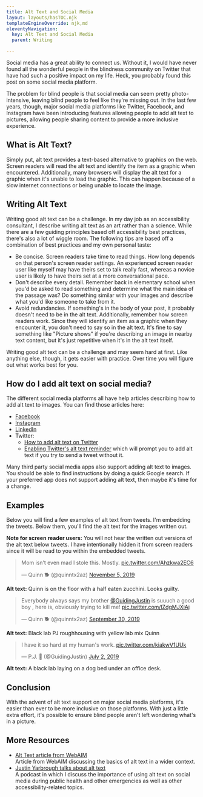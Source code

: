 ```yaml
---
title: Alt Text and Social Media
layout: layouts/hasTOC.njk
templateEngineOverride: njk,md
eleventyNavigation:
  key: Alt Text and Social Media
  parent: Writing

---
```

Social media has a great ability to connect us. Without it, I would have never found all the wonderful people in the blindness community on Twitter that have had such a positive impact on my life. Heck, you probably found this post on some social media platform.

The problem for blind people is that social media can seem pretty photo-intensive, leaving blind people to feel like they're missing out. In the last few years, though, major social media platforms like Twitter, Facebook, and Instagram have been introducing features allowing people to add alt text to pictures, allowing people sharing content to provide a more inclusive experience.

## What is Alt Text?

Simply put, alt text provides a text-based alternative to graphics on the web. Screen readers will read the alt text and identify the item as a graphic when encountered. Additionally, many browsers will display the alt text for a graphic when it's unable to load the graphic. This can happen because of a slow internet connections or being unable to locate the image.

## Writing Alt Text

Writing good alt text can be a challenge. In my day job as an accessibility consultant, I describe writing alt text as an art rather than a science. While there are a few guiding principles based off accessibility best practices, there's also a lot of wiggle room. The following tips are based off a combination of best practices and my own personal taste:

- Be concise. Screen readers take time to read things. How long depends on that person's screen reader settings. An experienced screen reader user like myself may have theirs set to talk really fast, whereas a novice user is likely to have theirs set at a more conversational pace.
- Don't describe every detail. Remember back in elementary school when you'd be asked to read something and determine what the main idea of the passage was? Do something similar with your images and describe what you'd like someone to take from it.
- Avoid redundancies. If something's in the body of your post, it probably doesn't need to be in the alt text. Additionally, remember how screen readers work. Since they will identify an item as a graphic when they encounter it, you don't need to say so in the alt text. It's fine to say something like "Picture shows" if you're describing an image in nearby text content, but it's just repetitive when it's in the alt text itself.

Writing good alt text can be a challenge and may seem hard at first. Like anything else, though, it gets easier with practice. Over time you will figure out what works best for you.

## How do I add alt text on social media?

The different social media platforms all have help articles describing how to add alt text to images. You can find those articles here:

- [Facebook](https://www.facebook.com/help/214124458607871)
- [Instagram](https://help.instagram.com/503708446705527)
- [LinkedIn](https://www.linkedin.com/help/linkedin/answer/109799/adding-alternative-text-to-images-for-accessibility?lang=en)
- Twitter:
    - [How to add alt text on Twitter](https://help.twitter.com/en/using-twitter/picture-descriptions)
    - [Enabling Twitter's alt text reminder](https://help.twitter.com/en/using-twitter/set-image-description-reminder) which will prompt you to add alt text if you try to send a tweet without it.

Many third party social media apps also support adding alt text to images. You should be able to find instructions by doing a quick Google search. If your preferred app does not support adding alt text, then maybe it's time for a change.

## Examples

Below you will find a few examples of alt text from tweets. I'm embedding the tweets. Below them, you'll find the alt text for the images written out.

**Note for screen reader users:** You will not hear the written out versions of the alt text below tweets. I have intentionally hidden it from screen readers since it will be read to you within the embedded tweets.

<div class="ebox-border-left">
<blockquote class="twitter-tweet" data-lang="en"><p lang="en" dir="ltr">Mom isn’t even mad I stole this. Mostly. <a href="https://t.co/Ahzkwa2EC6">pic.twitter.com/Ahzkwa2EC6</a></p>&mdash; Quinn 🐕 (@quinntx2az) <a href="https://twitter.com/quinntx2az/status/1191864360135643137?ref_src=twsrc%5Etfw">November 5, 2019</a></blockquote> <script async src="https://platform.twitter.com/widgets.js" charset="utf-8"></script> 
<p aria-hidden="true"><strong>Alt text:</strong> Quinn is on the floor with a half eaten zucchini. Looks guilty.</p>
</div>
<div class="ebox-border-left">
<blockquote class="twitter-tweet" data-lang="en"><p lang="en" dir="ltr">Everybody always says my brother <a href="https://twitter.com/GuidingJustin?ref_src=twsrc%5Etfw">@GuidingJustin</a> is suuuch a good boy , here is, obviously trying to kill me! <a href="https://t.co/lZdgMJXiAj">pic.twitter.com/lZdgMJXiAj</a></p>&mdash; Quinn 🐕 (@quinntx2az) <a href="https://twitter.com/quinntx2az/status/1178691633199509507?ref_src=twsrc%5Etfw">September 30, 2019</a></blockquote> <script async src="https://platform.twitter.com/widgets.js" charset="utf-8"></script>
<p aria-hidden="true"><strong>Alt text:</strong> Black lab PJ roughhousing with yellow lab mix Quinn</p>
</div>
<div class="ebox-border-left">
<blockquote class="twitter-tweet" data-lang="en"><p lang="en" dir="ltr">I have it so hard at my human&#39;s work. <a href="https://t.co/kiakwV1UUk">pic.twitter.com/kiakwV1UUk</a></p>&mdash; P.J. 🦮 (@GuidingJustin) <a href="https://twitter.com/GuidingJustin/status/1146132784009711616?ref_src=twsrc%5Etfw">July 2, 2019</a></blockquote> <script async src="https://platform.twitter.com/widgets.js" charset="utf-8"></script> 
<p aria-hidden="true"><strong>Alt text:</strong> A black lab laying on a dog bed under an office desk.</p>
</div>

## Conclusion

With the advent of alt text support on major social media platforms, it's easier than ever to be more inclusive on those platforms. With just a little extra effort, it's possible to ensure blind people aren't left wondering what's in a picture.

## More Resources

- [Alt Text article from WebAIM](https://webaim.org/techniques/alttext/)  
Article from WebAIM discussing the basics of alt text in a wider context.
- [Justin Yarbrough talks about alt text](https://a11yrules.com/podcast/justin-yarbrough-talks-about-alt-text/)  
A podcast in which I discuss the importance of using alt text on social media during public health and other emergencies as well as other accessibility-related topics.